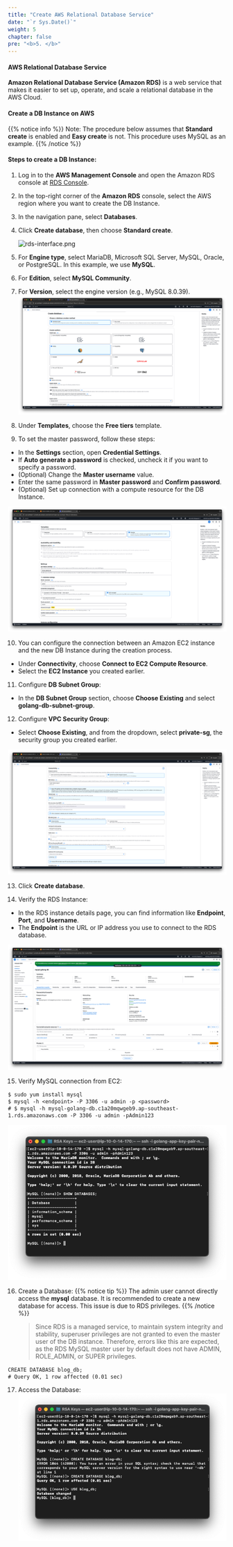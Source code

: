 ```yaml
---
title: "Create AWS Relational Database Service"
date: "`r Sys.Date()`"
weight: 5
chapter: false
pre: "<b>5. </b>"
---
```


#### AWS Relational Database Service

**Amazon Relational Database Service (Amazon RDS)** is a web service that makes it easier to set up, operate, and scale a relational database in the AWS Cloud.

#### Create a DB Instance on AWS

{{% notice info %}}
Note: The procedure below assumes that **Standard create** is enabled and **Easy create** is not. This procedure uses MySQL as an example.
{{% /notice %}}

#### Steps to create a DB Instance:

1. Log in to the **AWS Management Console** and open the Amazon RDS console at [RDS Console](https://console.aws.amazon.com/rds/).

2. In the top-right corner of the **Amazon RDS** console, select the AWS region where you want to create the DB Instance.

3. In the navigation pane, select **Databases**.

4. Click **Create database**, then choose **Standard create**.

    ![rds-interface.png](/images/5-create-rds-instance/rds-interface.png)

5. For **Engine type**, select MariaDB, Microsoft SQL Server, MySQL, Oracle, or PostgreSQL. In this example, we use **MySQL**.

6. For **Edition**, select **MySQL Community**.

7. For **Version**, select the engine version (e.g., MySQL 8.0.39).
![create-db.png](/images/5-create-rds-instance/create-db.png)

8. Under **Templates**, choose the **Free tiers** template.

9. To set the master password, follow these steps:

- In the **Settings** section, open **Credential Settings**.
- If **Auto generate a password** is checked, uncheck it if you want to specify a password.
- (Optional) Change the **Master username** value.
- Enter the same password in **Master password** and **Confirm password**.
- (Optional) Set up connection with a compute resource for the DB Instance.

![settings.png](/images/5-create-rds-instance/settings.png)

10. You can configure the connection between an Amazon EC2 instance and the new DB Instance during the creation process.

- Under **Connectivity**, choose **Connect to EC2 Compute Resource**.
- Select the **EC2 Instance** you created earlier.

11. Configure **DB Subnet Group**:

- In the **DB Subnet Group** section, choose **Choose Existing** and select **golang-db-subnet-group**.

12. Configure **VPC Security Group**:

- Select **Choose Existing**, and from the dropdown, select **private-sg**, the security group you created earlier.

![connectivity.png](/images/5-create-rds-instance/connectivity.png)

13. Click **Create database**.

14. Verify the RDS Instance:

- In the RDS instance details page, you can find information like **Endpoint**, **Port**, and **Username**.
- The **Endpoint** is the URL or IP address you use to connect to the RDS database.

![rds.png](/images/5-create-rds-instance/rds.png)

15. Verify MySQL connection from EC2:

```shell
$ sudo yum install mysql
$ mysql -h <endpoint> -P 3306 -u admin -p <password>
# $ mysql -h mysql-golang-db.c1a20mqwgeb9.ap-southeast-1.rds.amazonaws.com -P 3306 -u admin -pAdmin123
```

![ec2-to-mysql.png](/images/5-create-rds-instance/ec2-to-mysql.png)

16. Create a Database:
{{% notice tip %}}
The admin user cannot directly access the **mysql** database. It is recommended to create a new database for access. This issue is due to RDS privileges.
{{% /notice %}}
    > Since RDS is a managed service, to maintain system integrity and stability, superuser privileges are not granted to even the master user of the DB instance. Therefore, errors like this are expected, as the RDS MySQL master user by default does not have ADMIN, ROLE_ADMIN, or SUPER privileges.

```mysql
CREATE DATABASE blog_db;
# Query OK, 1 row affected (0.01 sec)
```

17. Access the Database:
    ![db.png](/images/5-create-rds-instance/db.png)
